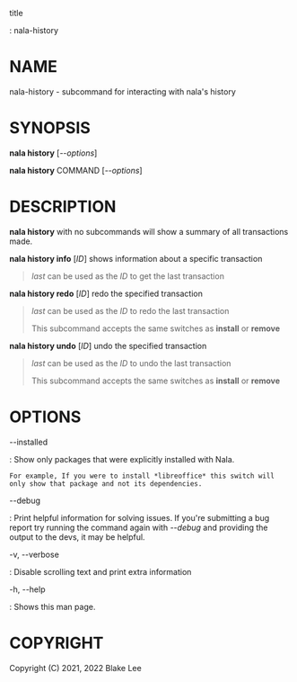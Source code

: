 title

:   nala-history

# NAME

nala-history - subcommand for interacting with nala\'s history

# SYNOPSIS

**nala history** \[*\--options*\]

**nala history** COMMAND \[*\--options*\]

# DESCRIPTION

**nala history** with no subcommands will show a summary of all
transactions made.

**nala history info** \[*ID*\] shows information about a specific
transaction

> *last* can be used as the *ID* to get the last transaction

**nala history redo** \[*ID*\] redo the specified transaction

> *last* can be used as the *ID* to redo the last transaction
>
> This subcommand accepts the same switches as **install** or **remove**

**nala history undo** \[*ID*\] undo the specified transaction

> *last* can be used as the *ID* to undo the last transaction
>
> This subcommand accepts the same switches as **install** or **remove**

# OPTIONS

\--installed

:   Show only packages that were explicitly installed with Nala.

    For example, If you were to install *libreoffice* this switch will
    only show that package and not its dependencies.

\--debug

:   Print helpful information for solving issues. If you\'re submitting
    a bug report try running the command again with *\--debug* and
    providing the output to the devs, it may be helpful.

-v, \--verbose

:   Disable scrolling text and print extra information

-h, \--help

:   Shows this man page.

# COPYRIGHT

Copyright (C) 2021, 2022 Blake Lee
